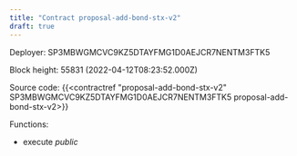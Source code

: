```yaml
---
title: "Contract proposal-add-bond-stx-v2"
draft: true
---
```

Deployer: SP3MBWGMCVC9KZ5DTAYFMG1D0AEJCR7NENTM3FTK5


 



Block height: 55831 (2022-04-12T08:23:52.000Z)

Source code: {{<contractref "proposal-add-bond-stx-v2" SP3MBWGMCVC9KZ5DTAYFMG1D0AEJCR7NENTM3FTK5 proposal-add-bond-stx-v2>}}

Functions:

* execute _public_
